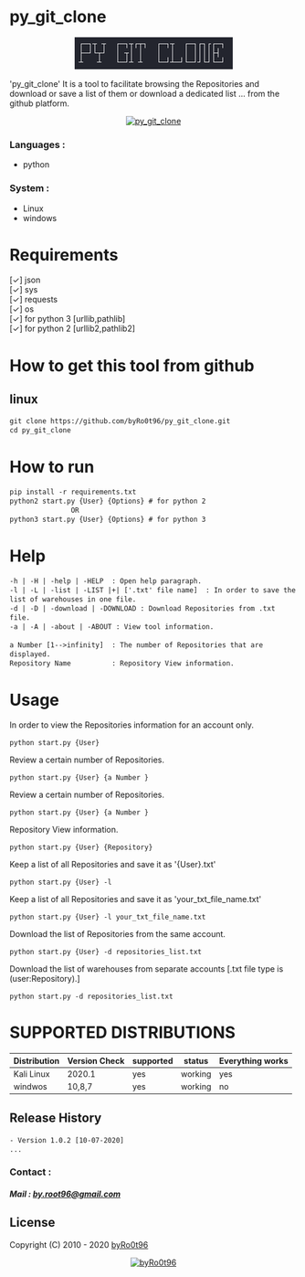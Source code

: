 # py_git_clone

<div align="center">
        <img alt="py_git_clone" src="./Screenshot/Screenshot-1.png"><br>
</div>

'py_git_clone' It is a tool to facilitate browsing the Repositories and download or save a list of them or download a dedicated list ... from the github platform.

<div align="center">
        <a href="https://youtu.be/IAPB1c6lu5w"><img alt="py_git_clone" height="100" src="https://raw.githubusercontent.com/byRo0t96/data/master/images/watch_video.png"></a>
</div>


### Languages :
* python

### System :
* Linux
* windows

# Requirements
[✓] json<br>
[✓] sys<br>
[✓] requests<br>
[✓] os<br>
[✓] for python 3 [urllib,pathlib]<br>
[✓] for python 2 [urllib2,pathlib2]<br>


# How to get this tool from github
## linux
```
git clone https://github.com/byRo0t96/py_git_clone.git
cd py_git_clone
```


# How to run
```
pip install -r requirements.txt
python2 start.py {User} {Options} # for python 2
               OR
python3 start.py {User} {Options} # for python 3
```




# Help
    -h | -H | -help | -HELP  : Open help paragraph.
    -l | -L | -list | -LIST |+| ['.txt' file name]  : In order to save the list of warehouses in one file.
    -d | -D | -download | -DOWNLOAD : Download Repositories from .txt file.
    -a | -A | -about | -ABOUT : View tool information.

    a Number [1-->infinity]  : The number of Repositories that are displayed.
    Repository Name          : Repository View information.

# Usage
In order to view the Repositories information for an account only.
```
python start.py {User}
```

Review a certain number of Repositories.
```
python start.py {User} {a Number }
```

Review a certain number of Repositories.
```
python start.py {User} {a Number }
```

Repository View information.
```
python start.py {User} {Repository}
```

Keep a list of all Repositories and save it as '{User}.txt'
```
python start.py {User} -l
```


Keep a list of all Repositories and save it as 'your_txt_file_name.txt'
```
python start.py {User} -l your_txt_file_name.txt
```

Download the list of Repositories from the same account.
```
python start.py {User} -d repositories_list.txt
```

Download the list of warehouses from separate accounts [.txt file type is (user:Repository).] 
```
python start.py -d repositories_list.txt
```


# SUPPORTED DISTRIBUTIONS
|Distribution | Version Check | supported | status |Everything works|
----------|-------|------|-------|-------|
|Kali Linux|2020.1 | yes | working   | yes|
|windwos|10,8,7 | yes | working   |no|

## Release History
```
- Version 1.0.2 [10-07-2020]
...
```


### Contact :
##### Mail : by.root96@gmail.com

## License
Copyright (C) 2010 - 2020 [byRo0t96](https://byro0t96.github.io/)

<div align="center">
        <a href="https://byro0t96.github.io/"><img alt="byRo0t96" height="100" src="https://raw.githubusercontent.com/byRo0t96/data/master/images/Ro0t-96_v.3.1.png"></a>
</div>

